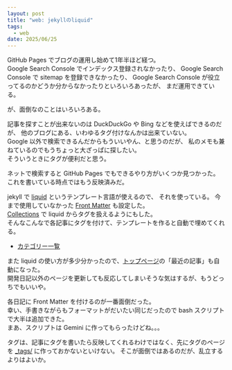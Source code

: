 ```yaml
---
layout: post
title: "web: jekyllのliquid"
tags:
  - web
date: 2025/06/25
---
```


GitHub Pages でブログの運用し始めて1年半ほど経つ。  
Google Search Console でインデックス登録されなかったり、
Google Search Console で sitemap を登録できなかったり、
Google Search Console が役立ってるのかどうか分からなかったりといろいろあったが、
まだ運用できている。

が、面倒なのことはいろいろある。

記事を探すことが出来ないのは DuckDuckGo や Bing などを使えばできるのだが、
他のブログにある、いわゆるタグ付けなんかは出来ていない。  
Google 以外で検索できるんだからもういいやん、と思うのだが、
私のメモも兼ねているのでもうちょっと大ざっぱに探したい。  
そういうときにタグが便利だと思う。

ネットで検索すると GitHub Pages でもできるやり方がいくつか見つかった。  
これを書いている時点ではもう反映済みだ。

jekyll で [liquid](https://jekyllrb.com/docs/liquid/) というテンプレート言語が使えるので、
それを使っている。
今まで使用していなかった [Front Matter](https://jekyllrb.com/docs/front-matter/) も設定した。  
[Collections](https://jekyllrb.com/docs/collections/) で liquid からタグを扱えるようにもした。  
そんなこんなで各記事にタグを付けて、テンプレートを作ると自動で埋めてくれる。

* [カテゴリー一覧](https://blog.hirokuma.work/tags.html)

また liquid の使い方が多少分かったので、[トップページ](https://blog.hirokuma.work/)の「最近の記事」も自動になった。  
開発日記以外のページを更新しても反応してしまいそうな気はするが、もうどっちでもいいや。

各日記に Front Matter を付けるのが一番面倒だった。  
幸い、手書きながらもフォーマットがだいたい同じだったので bash スクリプトで大半は追加できた。  
まあ、スクリプトは Gemini に作ってもらったけどね。。。

タグは、記事にタグを書いたら反映してくれるわけではなく、先にタグのページを [_tags/](https://github.com/hirokuma/hirokuma.github.io/tree/main/_tags) に作っておかないといけない。
そこが面倒ではあるのだが、乱立するよりはよいか。
